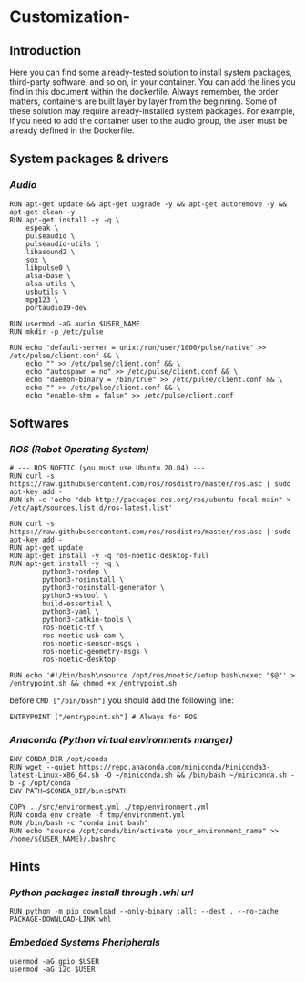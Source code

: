 # Customization-
## Introduction
Here you can find some already-tested solution to install system packages, third-party software, and so on, in your container. You can add the lines you find in this document within the dockerfile. Always remember, the order matters, containers are built layer by layer from the beginning. Some of these solution may require already-installed system packages. For example, if you need to add the container user to the audio group, the user must be already defined in the Dockerfile.

## System packages & drivers

### *Audio*
```
RUN apt-get update && apt-get upgrade -y && apt-get autoremove -y && apt-get clean -y
RUN apt-get install -y -q \
    espeak \
    pulseaudio \
    pulseaudio-utils \
    libasound2 \
    sox \
    libpulse0 \
    alsa-base \
    alsa-utils \
    usbutils \
    mpg123 \
    portaudio19-dev

RUN usermod -aG audio $USER_NAME
RUN mkdir -p /etc/pulse

RUN echo "default-server = unix:/run/user/1000/pulse/native" >> /etc/pulse/client.conf && \
    echo "" >> /etc/pulse/client.conf && \
    echo "autospawn = no" >> /etc/pulse/client.conf && \
    echo "daemon-binary = /bin/true" >> /etc/pulse/client.conf && \
    echo "" >> /etc/pulse/client.conf && \
    echo "enable-shm = false" >> /etc/pulse/client.conf
```

## Softwares

### *ROS (Robot Operating System)*
```
# --- ROS NOETIC (you must use Ubuntu 20.04) ---
RUN curl -s https://raw.githubusercontent.com/ros/rosdistro/master/ros.asc | sudo apt-key add -
RUN sh -c 'echo "deb http://packages.ros.org/ros/ubuntu focal main" > /etc/apt/sources.list.d/ros-latest.list'

RUN curl -s https://raw.githubusercontent.com/ros/rosdistro/master/ros.asc | sudo apt-key add -
RUN apt-get update 
RUN apt-get install -y -q ros-noetic-desktop-full
RUN apt-get install -y -q \
        python3-rosdep \
        python3-rosinstall \
        python3-rosinstall-generator \
        python3-wstool \
        build-essential \
        python3-yaml \
        python3-catkin-tools \
        ros-noetic-tf \
        ros-noetic-usb-cam \
        ros-noetic-sensor-msgs \
        ros-noetic-geometry-msgs \
        ros-noetic-desktop 

RUN echo '#!/bin/bash\nsource /opt/ros/noetic/setup.bash\nexec "$@"' > /entrypoint.sh && chmod +x /entrypoint.sh
```

before `CMD ["/bin/bash"]` you should add the following line:
```
ENTRYPOINT ["/entrypoint.sh"] # Always for ROS
```

### *Anaconda (Python virtual environments manger)*
```
ENV CONDA_DIR /opt/conda
RUN wget --quiet https://repo.anaconda.com/miniconda/Miniconda3-latest-Linux-x86_64.sh -O ~/miniconda.sh && /bin/bash ~/miniconda.sh -b -p /opt/conda
ENV PATH=$CONDA_DIR/bin:$PATH

COPY ../src/environment.yml ./tmp/environment.yml
RUN conda env create -f tmp/environment.yml
RUN /bin/bash -c "conda init bash"
RUN echo "source /opt/conda/bin/activate your_environment_name" >> /home/${USER_NAME}/.bashrc
```

## Hints
### *Python packages install through .whl url*
```
RUN python -m pip download --only-binary :all: --dest . --no-cache PACKAGE-DOWNLOAD-LINK.whl
```

### *Embedded Systems Pheripherals*
```
usermod -aG gpio $USER
usermod -aG i2c $USER
```